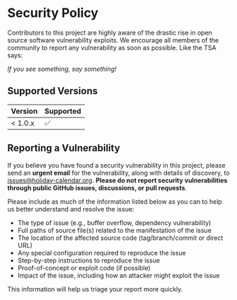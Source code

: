 # Security Policy

Contributors to this project are highly aware of the drastic rise in open
source software vulnerability exploits. We encourage all members of the
community to report any vulnerability as soon as possible. Like the TSA says:

_If you see something, say something!_

## Supported Versions

| Version | Supported          |
|---------|--------------------|
| < 1.0.x | :white_check_mark: |

## Reporting a Vulnerability

If you believe you have found a security vulnerability in this project, please
send an **urgent email** for the vulnerability, along with details of discovery,
to issues@holiday-calendar.org. **Please do not report security vulnerabilities
through public GitHub issues, discussions, or pull requests**.

Please include as much of the information listed below as you can to help us better understand and resolve the issue:

* The type of issue (e.g., buffer overflow, dependency vulnerability)
* Full paths of source file(s) related to the manifestation of the issue
* The location of the affected source code (tag/branch/commit or direct URL)
* Any special configuration required to reproduce the issue
* Step-by-step instructions to reproduce the issue
* Proof-of-concept or exploit code (if possible)
* Impact of the issue, including how an attacker might exploit the issue

This information will help us triage your report more quickly.
